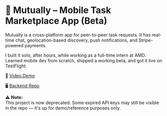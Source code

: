 # 🤝 Mutually – Mobile Task Marketplace App (Beta)

Mutually is a cross-platform app for peer-to-peer task requests. It has real-time chat, geolocation-based discovery, push notifications, and Stripe-powered payments.

I built it solo, after hours, while working as a full-time intern at AMD. Learned mobile dev from scratch, shipped a working beta, and got it live on TestFlight.

🎥 [Video Demo](https://drive.google.com/file/d/1_jnoMLuQg7_4skvw8k0WvMbaMK6CKm3e/view?usp=sharing)

🖥️ [Backend Repo](https://github.com/leonlee021/tribe-backend)

⚠️ **Note:**  
This project is now deprecated. Some expired API keys may still be visible in the repo — it's up for demo/reference purposes only.  
